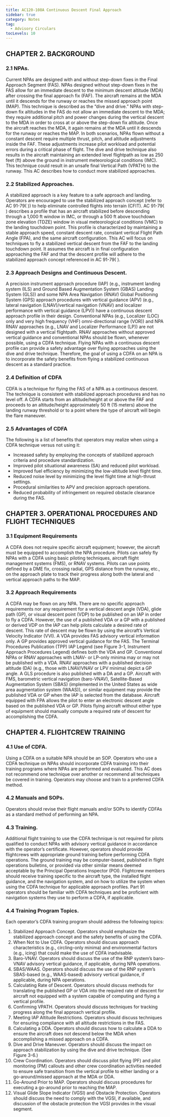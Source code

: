 ```yaml
---
title: AC120-108A Continuous Descent Final Approach
sidebar: true
category: Notes
tag:
  - Advisory Circulars
tocLevels: 10
---
```


## CHAPTER 2. BACKGROUND

### 2.1 NPAs.

Current NPAs are designed with and without step-down fixes in the Final Approach Segment (FAS). NPAs designed without step-down fixes in the FAS allow for an immediate descent to the minimum descent altitude (MDA) after crossing the final approach fix (FAF). The aircraft remains at the MDA until it descends for the runway or reaches the missed approach point (MAP). This technique is described as the “dive and drive.” NPAs with step-down fix altitudes in the FAS do not allow an immediate descent to the MDA; they require additional pitch and power changes during the vertical descent to the MDA in order to cross at or above the step-down fix altitude. Once the aircraft reaches the MDA, it again remains at the MDA until it descends for the runway or reaches the MAP. In both scenarios, NPAs flown without a constant descent require multiple thrust, pitch, and altitude adjustments inside the FAF. These adjustments increase pilot workload and potential errors during a critical phase of flight. The dive and drive technique also results in the aircraft maintaining an extended level flightpath as low as 250 feet (ft) above the ground in instrument meteorological conditions (IMC). This technique could result in an unsafe final Vertical Path (VPATH) to the runway. This AC describes how to conduct more stabilized approaches.

### 2.2 Stabilized Approaches.

A stabilized approach is a key feature to a safe approach and landing. Operators are encouraged to use the stabilized approach concept (refer to AC 91-79( )) to help eliminate controlled flights into terrain (CFIT). AC 91-79( ) describes a profile that has an aircraft stabilized before descending through a 1,000 ft window in IMC, or through a 500 ft above touchdown zone elevation (TDZE) window in visual meteorological conditions (VMC) to the landing touchdown point. This profile is characterized by maintaining a stable approach speed, constant descent rate, constant vertical Flight Path Angle (FPA), and the same aircraft configuration. This AC will focus on techniques to fly a stabilized vertical descent from the FAF to the landing touchdown point. It assumes the aircraft is in final configuration approaching the FAF and that the descent profile will adhere to the stabilized approach concept referenced in AC 91-79( ).

### 2.3 Approach Designs and Continuous Descent.

A precision instrument approach procedure (IAP) (e.g., instrument landing system (ILS) and Ground Based Augmentation System (GBAS) Landing System (GLS)) and some NPA Area Navigation (RNAV) Global Positioning System (GPS) approach procedures with vertical guidance (APV) (e.g., lateral navigation (LNAV)/vertical navigation (VNAV) and localizer performance with vertical guidance (LPV)) have a continuous descent approach profile in their design. Conventional NPAs (e.g., Localizer (LOC) only and very high frequency (VHF) omni-directional range (VOR)) and NPA RNAV approaches (e.g., LNAV and Localizer Performance (LP)) are not designed with a vertical flightpath. RNAV approaches without approved vertical guidance and conventional NPAs should be flown, whenever possible, using a CDFA technique. Flying NPAs with a continuous descent profile can provide a safety advantage over flying approaches using the dive and drive technique. Therefore, the goal of using a CDFA on an NPA is to incorporate the safety benefits from flying a stabilized continuous descent as a standard practice.

### 2.4 Definition of CDFA

CDFA is a technique for flying the FAS of a NPA as a continuous descent. The technique is consistent with stabilized approach procedures and has no level off. A CDFA starts from an altitude/height at or above the FAF and proceeds to an altitude/height approximately 50 ft (15 meters) above the landing runway threshold or to a point where the type of aircraft will begin the flare maneuver.

### 2.5 Advantages of CDFA

The following is a list of benefits that operators may realize when using a CDFA technique versus not using it:

- Increased safety by employing the concepts of stabilized approach criteria and procedure standardization.
- Improved pilot situational awareness (SA) and reduced pilot workload.
- Improved fuel efficiency by minimizing the low-altitude level flight time.
- Reduced noise level by minimizing the level flight time at high-thrust settings.
- Procedural similarities to APV and precision approach operations.
- Reduced probability of infringement on required obstacle clearance during the FAS.

## CHAPTER 3. OPERATIONAL PROCEDURES AND FLIGHT TECHNIQUES

### 3.1 Equipment Requirements

A CDFA does not require specific aircraft equipment; however, the aircraft must be equipped to accomplish the NPA procedure. Pilots can safely fly NPAs with a CDFA using basic piloting techniques, aircraft flight management systems (FMS), or RNAV systems. Pilots can use points defined by a DME fix, crossing radial, GPS distance from the runway, etc., on the approach plate to track their progress along both the lateral and vertical approach paths to the MAP.

### 3.2 Approach Requirements

A CDFA may be flown on any NPA. There are no specific approach requirements nor any requirement for a vertical descent angle (VDA), glide path (GP), or visual descent point (VDP) to be published on an IAP in order to fly a CDFA. However, the use of a published VDA or a GP with a published or derived VDP on the IAP can help pilots calculate a desired rate of descent. This rate of descent may be flown by using the aircraft’s Vertical Velocity Indicator (VVI). A VDA provides FAS advisory vertical information only. A GP provides approved vertical guidance for the FAS. The Terminal Procedures Publication (TPP) IAP Legend (see Figure 3-1, Instrument Approach Procedures Legend) defines both the VDA and GP. Conventional NPAs or RNAV approaches with LNAV- or LP-only minima may or may not be published with a VDA. RNAV approaches with a published decision altitude (DA) (e.g., those with LNAV/VNAV or LPV minima) depict a GP angle. A GLS procedure is also published with a DA and a GP. Aircraft with FMS, barometric vertical navigation (baro-VNAV), Satellite-Based Augmentation System (SBAS) (implemented in the United States as wide area augmentation system (WAAS)), or similar equipment may provide the published VDA or GP when the IAP is selected from the database. Aircraft equipped with FPA allows the pilot to enter an electronic descent angle based on the published VDA or GP. Pilots flying aircraft without either type of equipment should manually compute a required rate of descent for accomplishing the CDFA.

## CHAPTER 4. FLIGHTCREW TRAINING

### 4.1 Use of CDFA.

Using a CDFA on a suitable NPA should be an SOP. Operators who use a CDFA technique on NPAs should incorporate CDFA training into their training programs where NPAs are performed and evaluated. This AC does not recommend one technique over another or recommend all techniques be covered in training. Operators may choose and train to a preferred CDFA method.

### 4.2 Manuals and SOPs.

Operators should revise their flight manuals and/or SOPs to identify CDFAs as a standard method of performing an NPA.

### 4.3 Training.

Additional flight training to use the CDFA technique is not required for pilots qualified to conduct NPAs with advisory vertical guidance in accordance with the operator’s certificate. However, operators should provide flightcrews with appropriate ground training before performing CDFA operations. The ground training may be computer-based, published in flight operations bulletins, or provided via other similar means deemed acceptable by the Principal Operations Inspector (POI). Flightcrew members should receive training specific to the aircraft type, the installed flight guidance, and the navigation system, and on how to utilize the system when using the CDFA technique for applicable approach profiles. Part 91 operators should be familiar with CDFA techniques and be proficient with navigation systems they use to perform a CDFA, if applicable.

### 4.4 Training Program Topics.

Each operator’s CDFA training program should address the following topics:

1. Stabilized Approach Concept. Operators should emphasize the stabilized approach concept and the safety benefits of using the CDFA.
2. When Not to Use CDFA. Operators should discuss approach characteristics (e.g., circling-only minima) and environmental factors (e.g., icing) that could make the use of CDFA inadvisable.
3. Baro-VNAV. Operators should discuss the use of the RNP system’s baro-VNAV advisory vertical guidance, if applicable, during NPA operations.
4. SBAS/WAAS. Operators should discuss the use of the RNP system’s SBAS-based (e.g., WAAS-based) advisory vertical guidance, if applicable, during NPA operations.
5. Calculating Rate of Descent. Operators should discuss methods for translating the published GP or VDA into the required rate of descent for aircraft not equipped with a system capable of computing and flying a vertical profile.
6. Confirming VPATH. Operators should discuss techniques for tracking progress along the final approach vertical profile.
7. Meeting IAP Altitude Restrictions. Operators should discuss techniques for ensuring compliance with all altitude restrictions in the FAS.
8. Calculating a DDA. Operators should discuss how to calculate a DDA to ensure the aircraft does not descend below the MDA when accomplishing a missed approach on a CDFA.
9. Dive and Drive Maneuver. Operators should discuss the impact on approach stabilization by using the dive and drive technique. (See Figure 3-6.)
10. Crew Coordination. Operators should discuss pilot flying (PF) and pilot monitoring (PM) callouts and other crew coordination activities needed to ensure safe transition from the vertical profile to either landing or a go-around/missed approach at the MDA or DDA.
11. Go-Around Prior to MAP. Operators should discuss procedures for executing a go-around prior to reaching the MAP.
12. Visual Glide Slope Indicator (VGSI) and Obstacle Protection. Operators should discuss the need to comply with the VGSI, if available, and discussion of the obstacle protection the VGSI provides in the visual segment.

